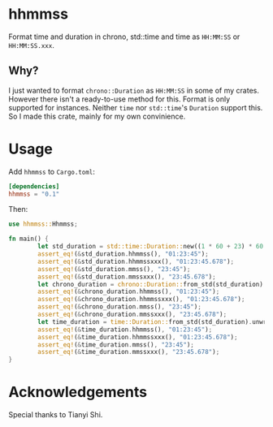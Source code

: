# hhmmss

Format time and duration in chrono, std::time and time as `HH:MM:SS` or `HH:MM:SS.xxx`.

## Why?

I just wanted to format `chrono::Duration` as `HH:MM:SS` in some of my crates. However there isn't a ready-to-use method for this. Format is only supported for instances. Neither `time` nor `std::time`'s `Duration` support this. So I made this crate, mainly for my own convinience.

# Usage

Add `hhmmss` to `Cargo.toml`:

```toml
[dependencies]
hhmmss = "0.1"
```

Then:

```rust
use hhmmss::Hhmmss;

fn main() {
		let std_duration = std::time::Duration::new((1 * 60 + 23) * 60 + 45, 678_901_234);
		assert_eq!(&std_duration.hhmmss(), "01:23:45");
		assert_eq!(&std_duration.hhmmssxxx(), "01:23:45.678");
		assert_eq!(&std_duration.mmss(), "23:45");
		assert_eq!(&std_duration.mmssxxx(), "23:45.678");
		let chrono_duration = chrono::Duration::from_std(std_duration).unwrap();
		assert_eq!(&chrono_duration.hhmmss(), "01:23:45");
		assert_eq!(&chrono_duration.hhmmssxxx(), "01:23:45.678");
		assert_eq!(&chrono_duration.mmss(), "23:45");
		assert_eq!(&chrono_duration.mmssxxx(), "23:45.678");
		let time_duration = time::Duration::from_std(std_duration).unwrap();
		assert_eq!(&time_duration.hhmmss(), "01:23:45");
		assert_eq!(&time_duration.hhmmssxxx(), "01:23:45.678");
		assert_eq!(&time_duration.mmss(), "23:45");
		assert_eq!(&time_duration.mmssxxx(), "23:45.678");
}
```

# Acknowledgements

Special thanks to Tianyi Shi.